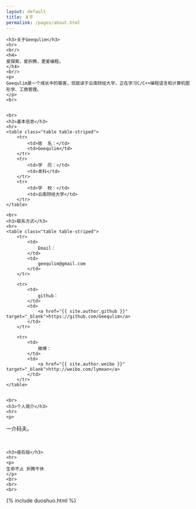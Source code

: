 ```yaml
---
layout: default
title: 关于
permalink: /pages/about.html
---
```


<div class="about">

	<h3>关于Geequlim</h3>
	<hr>
	<br/>
	<h4>
	爱探索，爱折腾，更爱编程。
	</h4>
	<br/>
	<p>
	Geequlim是一个成长中的极客，现就读于云南财经大学，正在学习C/C++编程语言和计算机图形学、工商管理。
	</p>
	<br>


	<br>
	<h3>基本信息</h3>
	<hr>
	<table class="table table-striped">
		<tr>
			<td>姓  名：</td>
			<td>Geequlim</td>
		</tr>
		<tr>
			<td>学  历：</td>
			<td>本科</td>
		</tr>
		<tr>
			<td>学  校：</td>
			<td>云南财经大学</td>
		</tr>
	</table>

	<br>
	<h3>联系方式</h3>
	<hr>
	<table class="table table-striped">
		<tr>
			<td>
				Email：
			</td>  
			<td>
				geequlim@gmail.com
			</td>
		</tr>

		<tr>
			<td>
				github：
			</td>  
			<td>
				<a href="{{ site.author.github }}" target="_blank">https://github.com/Geequlim</a>
			</td>  
		</tr>

		<tr>
			<td>
				微博：
			</td>
			<td>
				<a href="{{ site.author.weibo }}" target="_blank">http://weibo.com/lymean</a>
			</td>
		</tr>
	</table>


	<br>
	<h3>个人简介</h3>
	<hr>
	<p>
一介码夫。
	</p>
	<br>

	<h3>座右铭</h3>
	<hr>
	<p>
	生命不止 折腾不休
	</p>
	<br>
	<br>
	<br>


</div>
<div>
{% include duoshuo.html %}
</div>
